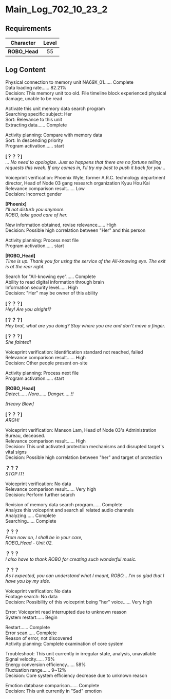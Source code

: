 # Main_Log_702_10_23_2
## Requirements
|  Character  |Level|
|-------------|:---:|
|**ROBO_Head**| 55  |

## Log Content
Physical connection to memory unit NA69X\_01...... Complete<br>
Data loading rate...... 82.21%<br>
Decision: This memory unit too old. File timeline block experienced physical damage, unable to be read

Activate this unit memory data search program<br>
Searching specific subject: Her<br>
Sort: Relevance to this unit<br>
Extracting data...... Complete

Activity planning: Compare with memory data<br>
Sort: In descending priority<br>
Program activation...... start

**[？？？]**<br>
*... No need to apologize. Just so happens that there are no fortune telling requests this week. If any comes in, I'll try my best to push it back for you...*

Voiceprint verification: Phoenix Wyle, former A.R.C. technology department director, Head of Node 03 gang research organization Kyuu Hou Kai<br>
Relevance comparison result...... Low<br>
Decision: Incorrect gender

**[Phoenix]**<br>
*I'll not disturb you anymore.<br>
ROBO, take good care of her.*

New information obtained, revise relevance...... High<br>
Decision: Possible high correlation between "Her" and this person

Activity planning: Process next file<br>
Program activation...... start

**[ROBO_Head]**<br>
*Time is up. Thank you for using the service of the All\-knowing eye. The exit is at the rear right.*

Search for "All\-knowing eye"...... Complete<br>
Ability to read digital information through brain<br>
Information security level...... High<br>
Decision: "Her" may be owner of this ability

**[？？？]**<br>
*Hey! Are you alright!?*

**[？？？]**<br>
*Hey brat, what are you doing? Stay where you are and don't move a finger.*

**[？？？]**<br>
*She fainted!*

Voiceprint verification: Identification standard not reached, failed<br>
Relevance comparison result...... High<br>
Decision: Other people present on\-site

Activity planning: Process next file<br>
Program activation...... start

**[ROBO_Head]**<br>
*Detect...... Nora...... Danger......!!*

*\[Heavy Blow\]*

**[？？？]**<br>
*ARGH!*

Voiceprint verification: Manson Lam, Head of Node 03's Administration Bureau, deceased.<br>
Relevance comparison result...... High<br>
Decision: This unit activated protection mechanisms and disrupted target's vital signs<br>
Decision: Possible high correlation between "her" and target of protection

**？？？**<br>
*STOP IT!*

Voiceprint verification: No data<br>
Relevance comparison result...... Very high<br>
Decision: Perform further search

Revision of memory data search program...... Complete<br>
Analyze this voiceprint and search all related audio channels<br>
Analyzing...... Complete<br>
Searching...... Complete

**？？？**<br>
*From now on, I shall be in your care, <br>
ROBO\_Head \- Unit 02.*

**？？？**<br>
*I also have to thank ROBO for creating such wonderful music.*

**？？？**<br>
*As I expected, you can understand what I meant, ROBO... I'm so glad that I have you by my side.*

Voiceprint verification: No data<br>
Footage search: No data<br>
Decision: Possibility of this voiceprint being "her" voice...... Very high

Error: Voiceprint read interrupted due to unknown reason<br>
System restart...... Begin

Restart...... Complete<br>
Error scan...... Complete<br>
Reason of error, not discovered<br>
Activity planning: Complete examination of core system

Troubleshoot: This unit currently in irregular state, analysis, unavailable<br>
Signal velocity...... 76%<br>
Energy conversion efficiency...... 58%<br>
Fluctuation range...... 9~12%<br>
Decision: Core system efficiency decrease due to unknown reason 

Emotion database comparison...... Complete<br>
Decision: This unit currently in "Sad" emotion
